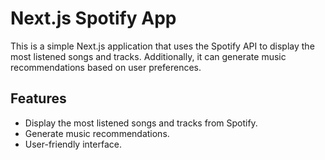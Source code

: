 # Next.js Spotify App

This is a simple Next.js application that uses the Spotify API to display the most listened songs and tracks. Additionally, it can generate music recommendations based on user preferences.

## Features

- Display the most listened songs and tracks from Spotify.
- Generate music recommendations.
- User-friendly interface.

